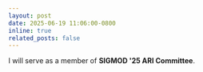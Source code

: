 ```yaml
---
layout: post
date: 2025-06-19 11:06:00-0800
inline: true
related_posts: false
---
```


I will serve as a member of **SIGMOD '25 ARI Committee**.
